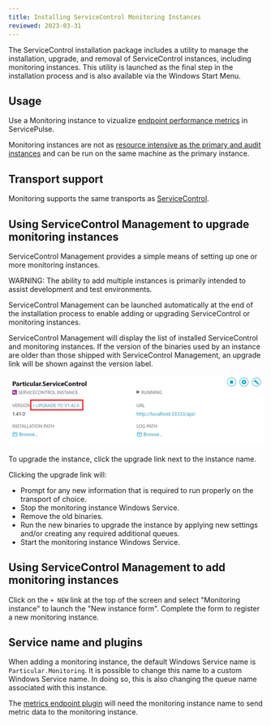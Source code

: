 ```yaml
---
title: Installing ServiceControl Monitoring Instances
reviewed: 2023-03-31
---
```


The ServiceControl installation package includes a utility to manage the installation, upgrade, and removal of ServiceControl instances, including monitoring instances. This utility is launched as the final step in the installation process and is also available via the Windows Start Menu.

## Usage

Use a Monitoring instance to vizualize [endpoint performance metrics](/monitoring/index.md#endpoint-performance) in ServicePulse.

Monitoring instances are not as [resource intensive as the primary and audit instances](/servicecontrol/servicecontrol-instances/hardware.md) and can be run on the same machine as the primary instance.

## Transport support

Monitoring supports the same transports as [ServiceControl](/servicecontrol/transports.md).

## Using ServiceControl Management to upgrade monitoring instances

ServiceControl Management provides a simple means of setting up one or more monitoring instances.

WARNING: The ability to add multiple instances is primarily intended to assist development and test environments.

ServiceControl Management can be launched automatically at the end of the installation process to enable adding or upgrading ServiceControl or monitoring instances.

ServiceControl Management will display the list of installed ServiceControl and monitoring instances. If the version of the binaries used by an instance are older than those shipped with ServiceControl Management, an upgrade link will be shown against the version label.

![](/servicecontrol/managementutil-upgradelink.png 'width=500')

To upgrade the instance, click the upgrade link next to the instance name.

Clicking the upgrade link will:

* Prompt for any new information that is required to run properly on the transport of choice.
* Stop the monitoring instance Windows Service.
* Remove the old binaries.
* Run the new binaries to upgrade the instance by applying new settings and/or creating any required additional queues.
* Start the monitoring instance Windows Service.

## Using ServiceControl Management to add monitoring instances

Click on the `+ NEW` link at the top of the screen and select "Monitoring instance" to launch the "New instance form". Complete the form to register a new monitoring instance.

## Service name and plugins

When adding a monitoring instance, the default Windows Service name is `Particular.Monitoring`. It is possible to change this name to a custom Windows Service name. In doing so, this is also changing the queue name associated with this instance.

The [metrics endpoint plugin](/monitoring/metrics/install-plugin.md) will need the monitoring instance name to send metric data to the monitoring instance.
